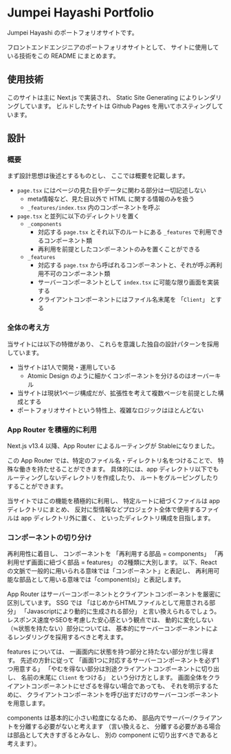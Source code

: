 # Jumpei Hayashi Portfolio

Jumpei Hayashi のポートフォリオサイトです。

フロントエンドエンジニアのポートフォリオサイトとして、
サイトに使用している技術をこの README にまとめます。

## 使用技術

このサイトは主に Next.js で実装され、
Static Site Generating によりレンダリングしています。
ビルドしたサイトは Github Pages を用いてホスティングしています。

## 設計

### 概要

まず設計思想は後述とするものとし、
ここでは概要を記載します。

- `page.tsx` にはページの見た目やデータに関わる部分は一切記述しない
  - meta情報など、見た目以外で HTML に関する情報のみを扱う
  - `_features/index.tsx` 内のコンポーネントを呼ぶ
- `page.tsx` と並列に以下のディレクトリを置く
  - `_components`
    - 対応する `page.tsx` とそれ以下のルートにある `_features` で利用できるコンポーネント類
    - 再利用を前提としたコンポーネントのみを置くことができる
  - `_features`
    - 対応する `page.tsx` から呼ばれるコンポーネントと、それが呼ぶ再利用不可のコンポーネント類
    - サーバーコンポーネントとして `index.tsx` に可能な限り画面を実装する
    - クライアントコンポーネントにはファイル名末尾を 「`Client`」 とする

### 全体の考え方

当サイトには以下の特徴があり、
これらを意識した独自の設計パターンを採用しています。

- 当サイトは1人で開発・運用している
  - Atomic Design のように細かくコンポーネントを分けるのはオーバーキル
- 当サイトは現状1ページ構成だが、拡張性を考えて複数ページを前提とした構成とする
- ポートフォリオサイトという特性上、複雑なロジックはほとんどない

### App Router を積極的に利用

Next.js v13.4 以降、App Router によるルーティングが Stableになりました。

この App Router では、特定のファイル名・ディレクトリ名をつけることで、
特殊な働きを持たせることができます。
具体的には、app ディレクトリ以下でもルーティングしないディレクトリを作成したり、
ルートをグルーピングしたりすることができます。

当サイトではこの機能を積極的に利用し、
特定ルートに紐づくファイルは app ディレクトリにまとめ、
反対に型情報などプロジェクト全体で使用するファイルは app ディレクトリ外に置く、
といったディレクトリ構成を目指します。

### コンポーネントの切り分け

再利用性に着目し、 コンポーネントを
「再利用する部品 = components」
「再利用せず画面に紐づく部品 = features」
の2種類に大別します。
以下、React の文脈で一般的に用いられる意味では「コンポーネント」と表記し、
再利用可能な部品として用いる意味では「component(s)」と表記します。

App Router はサーバーコンポーネントとクライアントコンポーネントを厳密に区別しています。
SSG では
「はじめからHTMLファイルとして用意される部分」
「Javascriptにより動的に生成される部分」
と言い換えられるでしょう。
レスポンス速度やSEOを考慮した安心感という観点では、
動的に変化しない（≒状態を持たない）部分については、
基本的にサーバーコンポーネントによるレンダリングを採用するべきと考えます。

features については、
一画面内に状態を持つ部分と持たない部分が生じ得ます。
先述の方針に従って
「画面1つに対応するサーバーコンポーネントを必ず1つ用意する」
「やむを得ない部分は別途クライアントコンポーネントに切り出し、
名前の末尾に `Client` をつける」
という分け方とします。
画面全体をクライアントコンポーネントにせざるを得ない場合であっても、
それを明示するために、
クライアントコンポーネントを呼び出すだけのサーバーコンポーネントを用意します。

components は基本的に小さい粒度になるため、
部品内でサーバー/クライアントを分離する必要がないと考えます
（言い換えると、
分離する必要がある場合は部品として大きすぎるとみなし、
別の component に切り出すべきであると考えます）。
